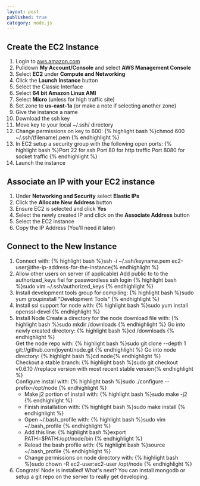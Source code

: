 ```yaml
---
layout: post
published: true
category: node.js
---
```


## Create the EC2 Instance

1. Login to [aws.amazon.com](http://aws.amazon.com/)
2. Pulldown **My Account/Console** and select **AWS Management Console**
3. Select **EC2** under **Compute and Networking**
4. Click the **Launch Instance** button
5. Select the Classic Interface
6. Select **64 bit Amazon Linux AMI**
7. Select **Micro** (unless for high traffic site)
8. Set zone to **us-east-1a** (or make a note if selecting another zone)
9. Give the instance a name
10. Download the ssh key
11. Move key to your local ~/.ssh/ directory
12. Change permissions on key to 600: 
	{% highlight bash %}chmod 600 ~/.ssh/(filename).pem
    {% endhighlight %}
13. In EC2 setup a security group with the following open ports:
	{% highlight bash %}Port 22 for ssh
    Port 80 for http traffic
    Port 8080 for socket traffic
    {% endhighlight %}
14. Launch the instance

## Associate an IP with your EC2 instance

1. Under **Networking and Security** select **Elastic IPs**
2. Click the **Allocate New Address** button
3. Ensure EC2 is selected and click **Yes**
4. Select the newly created IP and click on the **Associate Address** button
5. Select the EC2 instance
6. Copy the IP Address (You'll need it later)

## Connect to the New Instance

1. Connect with: 
   {% highlight bash %}ssh -i ~/.ssh/keyname.pem ec2-user@the-ip-address-for-the-instance{% endhighlight %}
2. Allow other users on server (if applicable)
	Add public to to the authorized_keys fiel for passwordless ssh login 
	{% highlight bash %}sudo vim ~/.ssh/authorized_keys
    {% endhighlight %}    
3. Install development tools group for compiling:
	{% highlight bash %}sudo yum groupinstall "Development Tools"
    {% endhighlight %} 
4. Install ssl support for node with: 
	{% highlight bash %}sudo yum install openssl-devel
    {% endhighlight %} 
5. Install Node
	Create a directory for the node download file with: 
	{% highlight bash %}sudo mkdir /downloads
    {% endhighlight %} 
    Go into newly created directory:
	{% highlight bash %}cd /downloads
    {% endhighlight %}  
    Get the node repo with:
	{% highlight bash %}sudo git clone --depth 1 git://github.com/joyent/node.git
	{% endhighlight %}
    Go into node directory:
	{% highlight bash %}cd node{% endhighlight %}    
    Checkout a stable branch:
	{% highlight bash %}sudo git checkout v0.6.10 //replace version with most recent stable version{% endhighlight %}          
    Configure install with: 
    {% highlight bash %}sudo ./configure --prefix=/opt/node
    {% endhighlight %}      
    * Make j2 portion of install with:
    {% highlight bash %}sudo make -j2
	{% endhighlight %}  
    * Finish installation with:
    {% highlight bash %}sudo make install
	{% endhighlight %}
    * Open ~/.bash_profile with: 
    {% highlight bash %}sudo vim ~/.bash_profile
	{% endhighlight %}
    * Add this line: 
    {% highlight bash %}export PATH=$PATH:/opt/node/bin
	{% endhighlight %}    
    * Reload the bash profile with:
    {% highlight bash %}source ~/.bash_profile
	{% endhighlight %}    
    * Change permissions on node directory with: 
    {% highlight bash %}sudo chown -R ec2-user:ec2-user /opt/node
	{% endhighlight %}   
6. Congrats!  Node is installed!  What's next?  You can install mongodb or setup a git repo on the server to really get developing.